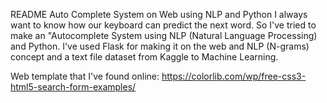 
README
Auto Complete System on Web using NLP and Python
I always want to know how our keyboard can predict the next word.
So I've tried to make an "Autocomplete System using NLP (Natural Language Processing) and Python.
I've used Flask for making it on the web and NLP (N-grams) concept and a text file dataset from Kaggle to Machine Learning.


Web template that I've found online: https://colorlib.com/wp/free-css3-html5-search-form-examples/
